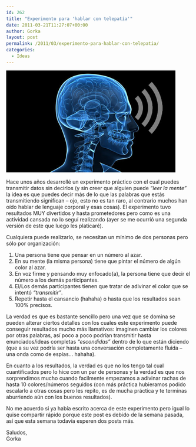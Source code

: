 ```yaml
---
id: 262
title: "Experimento para 'hablar con telepatía'"
date: 2011-03-21T11:27:07+00:00
author: Gorka
layout: post
permalink: /2011/03/experimento-para-hablar-con-telepatia/
categories:
  - Ideas
---
```

<img style="margin: auto;" src="/public/img/2011/03/telepatia.jpg" alt="Telepatía" />

Hace unos años desarrollé un experimento práctico con el cual puedes transmitir datos sin decirlos (y sin creer que alguien puede _“leer la mente”_ la idea es que puedes decir más de lo que las palabras que estás transmitiendo significan – ojo, esto no es tan raro, al contrario muchos han oído hablar de lenguaje corporal y esas cosas). El experimento tuvo resultados MUY divertidos y hasta prometedores pero como es una actividad cansada no lo seguí realizando (ayer se me ocurrió una segunda versión de este que luego les platicaré).

Cualquiera puede realizarlo, se necesitan un mínimo de dos personas pero sólo por organización:

1. Una persona tiene que pensar en un número al azar.
2. En su mente (la misma persona) tiene que pintar el número de algún color al azar.
3. En voz firme y pensando muy enfocado(a), la persona tiene que decir el número a los demás participantes.
4. El/Los demás participantes tienen que tratar de adivinar el color que se intentó _“transmitir”_.
5. Repetir hasta el cansancio (hahaha) o hasta que los resultados sean 100% precisos.

La verdad es que es bastante sencillo pero una vez que se domina se pueden alterar ciertos detalles con los cuales este experimento puede conseguir resultados mucho más llamativos: imaginen cambiar los colores por otras palabras, así poco a poco podrían transmitir hasta enunciados/ideas completas _“escondidas”_ dentro de lo que están diciendo (que a su vez podría ser hasta una conversación completamente fluída – una onda como de espías… hahaha).

En cuanto a los resultados, la verdad es que no los tengo tal cual cuantificados pero lo hice con un par de personas y la verdad es que nos sorprendimos mucho cuando facilmente empezamos a adivinar rachas de hasta 10 colores/números seguidos (con más práctica hubieramos podido escalarlo a otras cosas pero les repito, es de mucha práctica y te terminas aburriendo aún con los buenos resultados).

No me acuerdo si ya había escrito acerca de este experimento pero igual lo quise compartir rápido porque este post es debido de la semana pasada, así que esta semana todavía esperen dos posts más.

Saludos,<br />
Gorka
